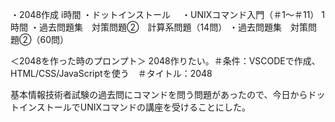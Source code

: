 ・2048作成 i時間
・ドットインストール
　・UNIXコマンド入門（＃1～＃11） 1時間
  ・過去問題集　対策問題➁　計算系問題（14問） 
  ・過去問題集　対策問題➁（60問）

＜2048を作った時のプロンプト＞
2048作りたい。＃条件：VSCODEで作成、HTML/CSS/JavaScriptを使う　＃タイトル：2048

基本情報技術者試験の過去問にコマンドを問う問題があったので、今日からドットインストールでUNIXコマンドの講座を受けることにした。
